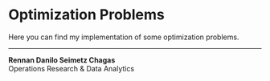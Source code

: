 # Optimization Problems


Here you can find my implementation of some optimization problems.

-----
**Rennan Danilo Seimetz Chagas** <br>
Operations Research & Data Analytics <br>
